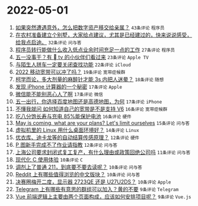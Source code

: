 # 2022-05-01

1. [如果突然遭遇意外，怎么把数字资产移交给亲属？](https://www.v2ex.com/t/850319) `43条评论` `程序员`
1. [在农村准备建立个别墅，大家给点建议，尤其是已经建过的，快来说说感受，给我点启迪。](https://www.v2ex.com/t/850379) `32条评论` `问与答`
1. [程序员转行能做什么收入低点业余时间充足一点的工作](https://www.v2ex.com/t/850303) `27条评论` `程序员`
1. [五一没事干？有  tv 的小伙伴们看过来](https://www.v2ex.com/t/850326) `23条评论` `Apple TV`
1. [与陌生人拼车一定要关闭查找功能](https://www.v2ex.com/t/850363) `22条评论` `iCloud`
1. [2022 移动宽带可以冲了吗？](https://www.v2ex.com/t/850385) `19条评论` `宽带症候群`
1. [柯学而论，多大剂量的麻醉针才能 3s 内把人迷晕？](https://www.v2ex.com/t/850315) `18条评论` `随想`
1. [发现 iPhone 计算器的一个秘密](https://www.v2ex.com/t/850381) `17条评论` `Apple`
1. [微信能不能别恶心人了啊](https://www.v2ex.com/t/850349) `17条评论` `微信`
1. [五一出行，你选择百度地图还是高德地图，为何](https://www.v2ex.com/t/850339) `17条评论` `iPhone`
1. [不懂我就问 如何知道自己的宽带是不是支持 V6](https://www.v2ex.com/t/850357) `16条评论` `宽带症候群`
1. [吃八分饱长寿与充电 85%能保护电池](https://www.v2ex.com/t/850312) `16条评论` `硬件`
1. [May is coming, what are your plans? Let's limit ourselves](https://www.v2ex.com/t/850301) `15条评论` `问与答`
1. [虚拟机里的 Linux 用什么桌面环境好？](https://www.v2ex.com/t/850376) `14条评论` `Linux`
1. [优衣库、迪卡龙等的自动结算传感原理？](https://www.v2ex.com/t/850347) `12条评论` `硬件`
1. [P 图新手完成不了作业请指教](https://www.v2ex.com/t/850302) `12条评论` `问与答`
1. [上海公司要求封闭式复工复产，有什么理由或政策回绝公司吗](https://www.v2ex.com/t/850310) `11条评论` `问与答`
1. [现代化 C 使用体验](https://www.v2ex.com/t/850384) `10条评论` `C`
1. [调剂上了普通 211，到底要不要去读呢？](https://www.v2ex.com/t/850359) `10条评论` `问与答`
1. [Reddit 上有哪些值得浏览的中文版块？](https://www.v2ex.com/t/850336) `10条评论` `问与答`
1. [决赛圈梅开二度，显示器 2723QE 还是 U27U2DS？](https://www.v2ex.com/t/850335) `10条评论` `Apple`
1. [Telegram 上有哪些有意思的群组可以加入？黄的不要](https://www.v2ex.com/t/850394) `9条评论` `Telegram`
1. [Vue 前端逻辑上主要由两个页面构成，应该如何安排项目呢？](https://www.v2ex.com/t/850370) `9条评论` `Vue.js`
